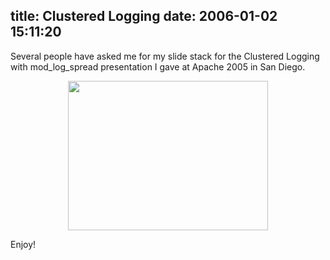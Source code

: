 title: Clustered Logging
date: 2006-01-02 15:11:20
---

<p>Several people have asked me for my slide stack for the Clustered Logging with mod_log_spread presentation I gave at Apache 2005 in San Diego.</p>  <center> <a href="http://images.omniti.net/www.omniti.com/~jesus/misc/Logging AC2005.pdf" border="0"><img src="http://images.omniti.net/www.omniti.com/~jesus/misc/Logging AC2005 Front.jpg" width="320" height="239" border="0"></a> </center>  <p>Enjoy!</p>
